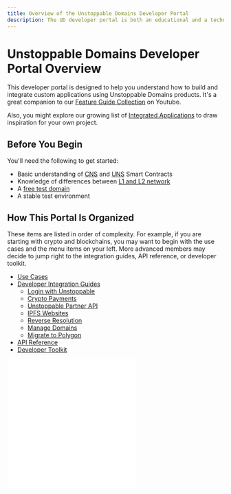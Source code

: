```yaml
---
title: Overview of the Unstoppable Domains Developer Portal
description: The UD developer portal is both an educational and a technical resource. We hope it will be equally useful for both technical and non-technical readers.
---
```


# Unstoppable Domains Developer Portal Overview

This developer portal is designed to help you understand how to build and integrate custom applications using Unstoppable Domains products.
It's a great companion to our [Feature Guide Collection](https://youtube.com/playlist?list=PLkKiQerk3s0AbMvBafwmJdR8pv7qPYeL-) on Youtube.

Also, you might explore our growing list of [Integrated Applications](https://unstoppabledomains.com/apps) to draw inspiration for your own project.

## Before You Begin

You'll need the following to get started:
- Basic understanding of [CNS](/developer-toolkit/reference/smart-contracts/cns-smart-contracts.md) and [UNS](/developer-toolkit/reference/smart-contracts/uns-smart-contracts.md) Smart Contracts
- Knowledge of differences between [L1 and L2 network](/polygon/index.md)
- A [free test domain](test-domains/etherscan.md)
- A stable test environment

## How This Portal Is Organized

These items are listed in order of complexity. For example, if you are starting with crypto and blockchains, you may want to begin with the use cases and the menu items on your left. More advanced members may decide to jump right to the integration guides, API reference, or developer toolkit.

- [Use Cases](/use-cases/index.mdx)
- [Developer Integration Guides](/guides.mdx)
  - [Login with Unstoppable](/login-with-unstoppable/index.md)
  - [Crypto Payments](/crypto-payments/index.md)
  - [Unstoppable Partner API](/partner/index.md)
  - [IPFS Websites](/d-websites/index.md)
  - [Reverse Resolution](/reverse-resolution/index.md)
  - [Manage Domains](/manage-domains/index.md)
  - [Migrate to Polygon](/polygon/index.md)
- [API Reference](/openapi/reference.page.yaml)
- [Developer Toolkit](/developer-toolkit/index.md)

<embed src="/snippets/_discord.md" />

<embed src="/snippets/_developer-survey-embed.md" />
